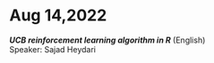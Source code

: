 # Aug 14,2022
***UCB reinforcement learning algorithm in R*** (English)<br/>
Speaker: Sajad Heydari<br/>
